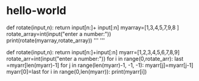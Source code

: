 # hello-world
def rotate(input,n):
    return input[n:]+ input[:n]
myarray=[1,3,4,5,7,9,8 ]
rotate_array=int(input("enter a number:"))    
print(rotate(myarray,rotate_array))
'''
'''

def rotate(input,n):
    return input[n:]+input[:n]
myarr=[1,2,3,4,5,6,7,8,9]
rotate_arr=int(input("enter a number:"))
for i in range(0,rotate_arr):
    last =myarr[len(myarr)-1]
    for j in range(len(myarr)-1, -1, -1):
        myarr[j]=myarr[j-1]
    myarr[0]=last
for i in range(0,len(myarr)):
    print(myarr[i])
          

